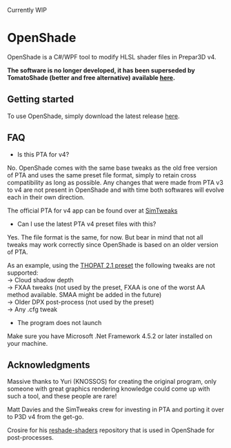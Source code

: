 Currently WIP


# OpenShade
OpenShade is a C#/WPF tool to modify HLSL shader files in Prepar3D v4.

**The software is no longer developed, it has been superseded by TomatoShade (better and free alternative) available [here](https://live-cockpits.weebly.com/uploads/1/1/9/4/119425006/tomatoshade.zip).**

## Getting started
To use OpenShade, simply download the latest release [here](https://github.com/LB767/OpenShade/releases).

## FAQ
- Is this PTA for v4?

No. OpenShade comes with the same base tweaks as the old free version of PTA and uses the same preset file format, simply to retain cross compatibility as long as possible.
Any changes that were made from PTA v3 to v4 are not present in OpenShade and with time both softwares will evolve each in their own direction.

The official PTA for v4 app can be found over at [SimTweaks](https://simtweaks.com/)

- Can I use the latest PTA v4 preset files with this?

Yes. The file format is the same, for now. But bear in mind that not all tweaks may work correctly since OpenShade is based on an older version of PTA.

As an example, using the [THOPAT 2.1 preset](https://www.sass-projects.info/thopat/) the following tweaks are not supported:    
  → Cloud shadow depth   
  → FXAA tweaks (not used by the preset, FXAA is one of the worst AA method available. SMAA might be added in the future)  
  → Older DPX post-process (not used by the preset)  
  → Any .cfg tweak

- The program does not launch

Make sure you have Microsoft .Net Framework 4.5.2 or later installed on your machine.

## Acknowledgments
Massive thanks to Yuri (KNOSSOS) for creating the original program, only someone with great graphics rendering knowledge could come up with such a tool, and these people are rare!

Matt Davies and the SimTweaks crew for investing in PTA and porting it over to P3D v4 from the get-go.

Crosire for his [reshade-shaders](https://github.com/crosire/reshade-shaders) repository that is used in OpenShade for post-processes.
